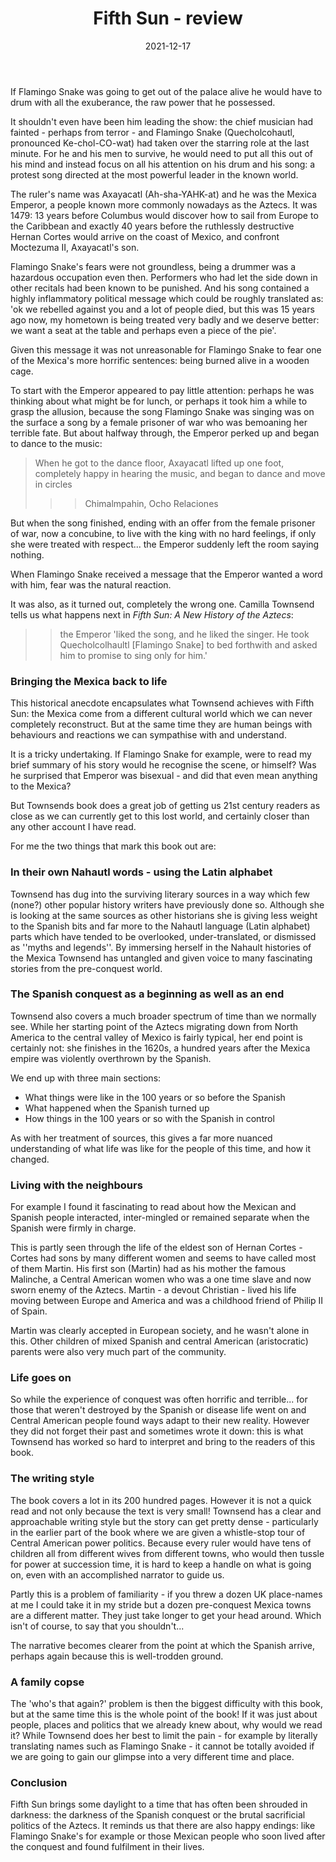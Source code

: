 ﻿---
layout: layouts/bookreview.njk

tags:
  - post
  - review

title: Fifth Sun - review
review_book_main_title: Fifth Sun
review_book_sub_title: A New History of the Aztecs
review_book_author: Camilla Townsend
review_book_image_url: https://res.cloudinary.com/ds2o5ecdw/image/upload/acovers/0190673060.02._SCL_.jpg
review_book_image_small_url: https://res.cloudinary.com/ds2o5ecdw/image/upload/acovers/0190673060.02._SCM_.jpg
review_publication_date: 2020-01-09
review_publisher: Oxford University Press
review_pages: 320
review_ISBN13: 978-0190673062
review_book_tags:
  - [Central and South America]
  - [Early Modern]
  - [Political, Social]
  - [Aztecs]
review_podcasts:
  - [https://www.listennotes.com/e/9f53d1b9894c49298f511852e2e9d940, History Extra podcast, Aztecs in their own words]
  - [https://www.listennotes.com/e/480194a6956647c39660060a0ca9569f, The Rest Is History, Aztecs with Camilla Townsend]
shopping_links:
  - [https://www.amazon.co.uk/dp/0190673060, Amazon UK, Amazon UK book link]
  - [https://www.amazon.com/dp/0190673060, Amazon US, Amazon US book link]
review_author: Anthony Webb
date: 2021-12-17
review_rating: ★★★★★
permalink: '/2021/12/20/fifth-sun/'
review_summary: '<p>Fifth Sun does a great job of getting us 21st century readers as close as we can currently get to the lost world of the Mexica, and certainly closer than any other account I have read.</p><p>It also brings some daylight to a time that has often been shrouded in darkness: of the Spanish conquest or the brutal sacrificial politics of the Aztecs. It reminds us that life goes on, and you may even find one or two happy endings.</p>'
---
If Flamingo Snake was going to get out of the palace alive he would have to drum with all the exuberance, the raw power that he possessed.

It shouldn't even have been him leading the show: the chief musician had fainted - perhaps from terror - and Flamingo Snake (Quecholcohautl, pronounced Ke-chol-CO-wat) had taken over the starring role at the last minute. For he and his men to survive, he would need to put all this out of his mind and instead focus on all his attention on his drum and his song: a protest song directed at the most powerful leader in the known world.

The ruler's name was Axayacatl (Ah-sha-YAHK-at) and he was the Mexica Emperor, a people known more commonly nowadays as the Aztecs. It was 1479: 13 years before Columbus would discover how to sail from Europe to the Caribbean and exactly 40 years before the ruthlessly destructive Hernan Cortes would arrive on the coast of Mexico, and confront Moctezuma II, Axayacatl's son.

Flamingo Snake's fears were not groundless, being a drummer was a hazardous occupation even then. Performers who had let the side down in other recitals had been known to be punished. And his song contained a highly inflammatory political message which could be roughly translated as: 'ok we rebelled against you and a lot of people died, but this was 15 years ago now, my hometown is being treated very badly and we deserve better: we want a seat at the table and perhaps even a piece of the pie'.

Given this message it was not unreasonable for Flamingo Snake to fear one of the Mexica's more horrific sentences: being burned alive in a wooden cage.

To start with the Emperor appeared to pay little attention: perhaps he was thinking about what might be for lunch, or perhaps it took him a while to grasp the allusion, because the song Flamingo Snake was singing was on the surface a song by a female prisoner of war who was bemoaning her terrible fate. But about halfway through, the Emperor perked up and began to dance to the music:

> When he got to the dance floor, Axayacatl lifted up one foot, completely happy in hearing the music, and began to dance and move in circles
>>>
>>> Chimalmpahin, Ocho Relaciones

But when the song finished, ending with an offer from the female prisoner of war, now a concubine, to live with the king with no hard feelings, if only she were treated with respect... the Emperor suddenly left the room saying nothing.

When Flamingo Snake received a message that the Emperor wanted a word with him, fear was the natural reaction.

It was also, as it turned out, completely the wrong one. Camilla Townsend tells us what happens next in *Fifth Sun: A New History of the Aztecs*:

>> the Emperor 'liked the song, and he liked the singer. He took Quecholcolhaultl [Flamingo Snake] to bed forthwith and asked him to promise to sing only for him.'

### Bringing the Mexica back to life

This historical anecdote encapsulates what Townsend achieves with Fifth Sun: the Mexica come from a different cultural world which we can never completely reconstruct. But at the same time they are human beings with behaviours and reactions we can sympathise with and understand.

It is a tricky undertaking. If Flamingo Snake for example, were to read my brief summary of his story would he recognise the scene, or himself? Was he surprised that Emperor was bisexual - and did that even mean anything to the Mexica?

But Townsends book does a great job of getting us 21st century readers as close as we can currently get to this lost world, and certainly closer than any other account I have read.

For me the two things that mark this book out are:

### In their own Nahautl words - using the Latin alphabet

Townsend has dug into the surviving literary sources in a way which few (none?) other popular history writers have previously done so. Although she is looking at the same sources as other historians she is giving less weight to the Spanish bits and far more to the Nahautl language (Latin alphabet) parts which have tended to be overlooked, under-translated, or dismissed as ''myths and legends''. By immersing herself in the Nahault histories of the Mexica Townsend has untangled and given voice to many fascinating stories from the pre-conquest world.

### The Spanish conquest as a beginning as well as an end

Townsend also covers a much broader spectrum of time than we normally see. While her starting point of the Aztecs migrating down from North America to the central valley of Mexico is fairly typical, her end point is certainly not: she finishes in the 1620s, a hundred years after the Mexica empire was violently overthrown by the Spanish.

We end up with three main sections:
- What things were like in the 100 years or so before the Spanish
- What happened when the Spanish turned up
- How things in the 100 years or so with the Spanish in control

As with her treatment of sources, this gives a far more nuanced understanding of what life was like for the people of this time, and how it changed.

### Living with the neighbours

For example I found it fascinating to read about how the Mexican and Spanish people interacted, inter-mingled or remained separate when the Spanish were firmly in charge.

This is partly seen through the life of the eldest son of Hernan Cortes - Cortes had sons by many different women and seems to have called most of them Martin. His first son (Martin) had as his mother the famous Malinche, a Central American women who was a one time slave and now sworn enemy of the Aztecs. Martin - a devout Christian - lived his life moving between Europe and America and was a childhood friend of Philip II of Spain.

Martin was clearly accepted in European society, and he wasn't alone in this. Other children of mixed Spanish and central American (aristocratic) parents were also very much part of the community.

### Life goes on

So while the experience of conquest was often horrific and terrible... for those that weren't destroyed by the Spanish or disease life went on and Central American people found ways adapt to their new reality. However they did not forget their past and sometimes wrote it down: this is what Townsend has worked so hard to interpret and bring to the readers of this book.

### The writing style

The book covers a lot in its 200 hundred pages. However it is not a quick read and not only because the text is very small! Townsend has a clear and approachable writing style but the story can get pretty dense - particularly in the earlier part of the book where we are given a whistle-stop tour of Central American power politics. Because every ruler would have tens of children all from different wives from different towns, who would then tussle for power at succession time, it is hard to keep a handle on what is going on, even with an accomplished narrator to guide us.

Partly this is a problem of familiarity - if you threw a dozen UK place-names at me I could take it in my stride but a dozen pre-conquest Mexica towns are a different matter. They just take longer to get your head around. Which isn't of course, to say that you shouldn't...

The narrative becomes clearer from the point at which the Spanish arrive, perhaps again because this is well-trodden ground.

### A family copse

The 'who's that again?' problem is then the biggest difficulty with this book, but at the same time this is the whole point of the book! If it was just about people, places and politics that we already knew about, why would we read it? While Townsend does her best to limit the pain - for example by literally translating names such as Flamingo Snake - it cannot be totally avoided if we are going to gain our glimpse into a very different time and place.

### Conclusion

Fifth Sun brings some daylight to a time that has often been shrouded in darkness: the darkness of the Spanish conquest or the brutal sacrificial politics of the Aztecs. It reminds us that there are also happy endings: like Flamingo Snake's for example or those Mexican people who soon lived after the conquest and found fulfilment in their lives.